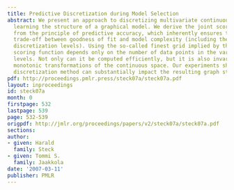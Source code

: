 ```yaml
---
title: Predictive Discretization during Model Selection
abstract: We present an approach to discretizing multivariate continuous data while
  learning the structure of a graphical model. We derive the joint scoring function
  from the principle of predictive accuracy, which inherently ensures the optimal
  trade-off between goodness of fit and model complexity (including the number of
  discretization levels). Using the so-called finest grid implied by the data, our
  scoring function depends only on the number of data points in the various discretization
  levels. Not only can it be computed efficiently, but it is also invariant under
  monotonic transformations of the continuous space. Our experiments show that the
  discretization method can substantially impact the resulting graph structure.
pdf: http://proceedings.pmlr.press/steck07a/steck07a.pdf
layout: inproceedings
id: steck07a
month: 0
firstpage: 532
lastpage: 539
page: 532-539
origpdf: http://jmlr.org/proceedings/papers/v2/steck07a/steck07a.pdf
sections: 
author:
- given: Harald
  family: Steck
- given: Tommi S.
  family: Jaakkola
date: '2007-03-11'
publisher: PMLR
---
```

